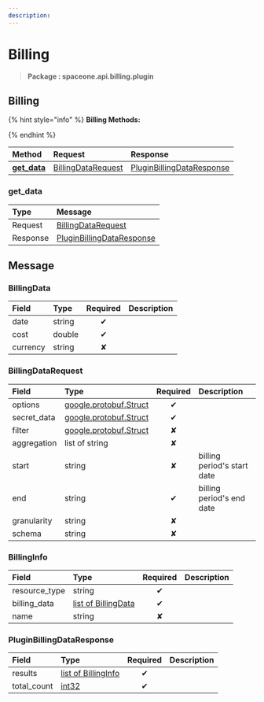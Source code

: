 ```yaml
---
description:  
---
```

# Billing

>  **Package : spaceone.api.billing.plugin**

## Billing

{% hint style="info" %}
**Billing Methods:**

{%  endhint %}


| Method | Request | Response |
| :----- | :-------- | :-------- |
| [**get_data**](billing.md#get_data)|   [BillingDataRequest](billing.md#billingdatarequest) |   [PluginBillingDataResponse](billing.md#pluginbillingdataresponse) | 
 

 
### get_data


| Type | Message |
| :--- | :--- |
| Request | [BillingDataRequest](billing.md#billingdatarequest) |
| Response |  [PluginBillingDataResponse](billing.md#pluginbillingdataresponse)  |


## 

## Message

### BillingData
| Field | Type | Required | Description |
| :--- | :--- | :---: | :--- |
| date |string|✔| |
| cost |double|✔| |
| currency |string|✘| |

### BillingDataRequest
| Field | Type | Required | Description |
| :--- | :--- | :---: | :--- |
| options |[google.protobuf.Struct](https://github.com/protocolbuffers/protobuf/blob/master/src/google/protobuf/struct.proto)|✔| |
| secret_data |[google.protobuf.Struct](https://github.com/protocolbuffers/protobuf/blob/master/src/google/protobuf/struct.proto)|✔| |
| filter |[google.protobuf.Struct](https://github.com/protocolbuffers/protobuf/blob/master/src/google/protobuf/struct.proto)|✘| |
| aggregation |list of string|✘| |
| start |string|✘| billing period's start date|
| end |string|✔| billing period's end date|
| granularity |string|✘| |
| schema |string|✘| |

### BillingInfo
| Field | Type | Required | Description |
| :--- | :--- | :---: | :--- |
| resource_type |string|✔| |
| billing_data |[list of BillingData](billing.md#billingdata)|✔| |
| name |string|✘| |

### PluginBillingDataResponse
| Field | Type | Required | Description |
| :--- | :--- | :---: | :--- |
| results |[list of BillingInfo](billing.md#billinginfo)|✔| |
| total_count |[int32](https://github.com/protocolbuffers/protobuf/blob/master/src/google/protobuf/type.proto)|✔| |
